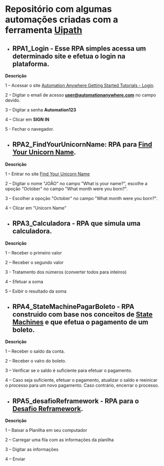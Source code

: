 # Repositório com algumas automações criadas com a ferramenta [Uipath](https://www.uipath.com/)


- ## RPA1_Login - Esse RPA simples acessa um determinado site e efetua o login na plataforma.

**Descrição** 

1 – Acessar o site [Automation Anywhere Getting Started Tutorials - Login](https://s3-us-west-2.amazonaws.com/aai-devportal-media/wp-content/uploads/2021/06/29093713/AutomationAnywhereLabs-Login.html).

2 – Digitar o email de acesso **user@automationanywhere.com** no campo devido.

3 – Digitar a senha **Automation123**

4 – Clicar em **SIGN IN**
  
5 - Fechar o navegador. 

- ## RPA2_FindYourUnicornName: RPA para [Find Your Unicorn Name](https://www.rpasamples.com/findunicornname).
**Descrição** 

1 – Entrar no site [Find Your Unicorn Name](https://www.rpasamples.com/findunicornname)

2 – Digitar o nome "JOÃO" no campo "What is your name?", escolhe a opoção "October" no campo "What month were you born?".

3 – Escolher a opoção "October" no campo "What month were you born?".

4 – Clicar em "Unicorn Name"

- ## RPA3_Calculadora - RPA que simula uma calculadora.

**Descrição** 

1 – Receber o primeiro valor 

2 – Receber o segundo valor

3 - Tratamento dos números (converter todos para inteiros)

4 – Efetuar a soma

5 – Exibir o resultado da soma 

- ## RPA4_StateMachinePagarBoleto - RPA construido com base nos conceitos de [State Machines](https://docs.uipath.com/studio/docs/state-machines) e que efetua o pagamento de um boleto. 

**Descrição** 

1 – Receber o saldo da conta.

2 – Receber o valro do boleto.

3 – Verificar se o saldo é suficiente para efetuar o pagamento.

4 – Caso seja suficiente, efetuar o pagamento, atualizar o saldo e reeinicar o processo para um novo pagamento. Caso contrário, encerrar o processo. 

- ## RPA5_desafioReframework - RPA para o [Desafio Reframework](https://mestrerpa.com.br/desafio-reframework/).

**Descrição** 

1 – Baixar a Planilha em seu computador

2 – Carregar uma fila com as informações da planilha

3 – Digitar as informações

4 – Enviar

